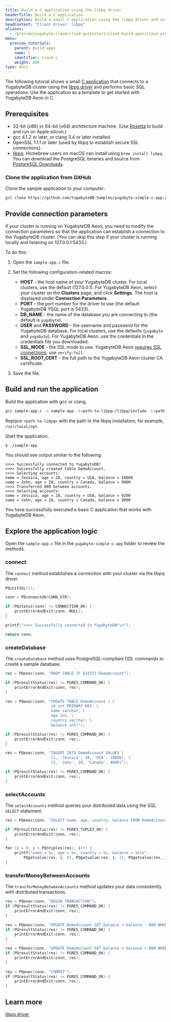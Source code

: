 ```yaml
---
title: Build a C application using the libpq driver
headerTitle: Build a C application
description: Build a small C application using the libpq driver and using the YSQL API to connect to and interact with a YugabyteDB Aeon cluster.
headContent: "Client driver: libpq"
aliases:
  - /preview/yugabyte-cloud/cloud-quickstart/cloud-build-apps/cloud-ysql-c/
menu:
  preview_tutorials:
    parent: build-apps
    name: C
    identifier: cloud-c
    weight: 600
type: docs
---
```


The following tutorial shows a small [C application](https://github.com/yugabyte/yugabyte-simple-c-app) that connects to a YugabyteDB cluster using the [libpq driver](../../../../reference/drivers/ysql-client-drivers/#libpq) and performs basic SQL operations. Use the application as a template to get started with YugabyteDB Aeon in C.

## Prerequisites

- 32-bit (x86) or 64-bit (x64) architecture machine. (Use [Rosetta](https://support.apple.com/en-us/HT211861) to build and run on Apple silicon.)
- gcc 4.1.2 or later, or clang 3.4 or later installed.
- OpenSSL 1.1.1 or later (used by libpq to establish secure SSL connections).
- [libpq](../../../../reference/drivers/ysql-client-drivers/#libpq). Homebrew users on macOS can install using `brew install libpq`. You can download the PostgreSQL binaries and source from [PostgreSQL Downloads](https://www.postgresql.org/download/).

### Clone the application from GitHub

Clone the sample application to your computer:

```sh
git clone https://github.com/YugabyteDB-Samples/yugabyte-simple-c-app.git && cd yugabyte-simple-c-app
```

## Provide connection parameters

If your cluster is running on YugabyteDB Aeon, you need to modify the connection parameters so that the application can establish a connection to the YugabyteDB cluster. (You can skip this step if your cluster is running locally and listening on 127.0.0.1:5433.)

To do this:

1. Open the `sample-app.c` file.

2. Set the following configuration-related macros:

    - **HOST** - the host name of your YugabyteDB cluster. For local clusters, use the default (127.0.0.1). For YugabyteDB Aeon, select your cluster on the **Clusters** page, and click **Settings**. The host is displayed under **Connection Parameters**.
    - **PORT** - the port number for the driver to use (the default YugabyteDB YSQL port is 5433).
    - **DB_NAME** - the name of the database you are connecting to (the default is `yugabyte`).
    - **USER** and **PASSWORD** - the username and password for the YugabyteDB database. For local clusters, use the defaults (`yugabyte` and `yugabyte`). For YugabyteDB Aeon, use the credentials in the credentials file you downloaded.
    - **SSL_MODE** - the SSL mode to use. YugabyteDB Aeon [requires SSL connections](../../../../yugabyte-cloud/cloud-secure-clusters/cloud-authentication/); use `verify-full`.
    - **SSL_ROOT_CERT** - the full path to the YugabyteDB Aeon cluster CA certificate.

3. Save the file.

## Build and run the application

Build the application with gcc or clang.

```sh
gcc sample-app.c -o sample-app -I<path-to-libpq>/libpq/include -L<path-to-libpq>/libpq/lib -lpq
```

Replace `<path-to-libpq>` with the path to the libpq installation; for example, `/usr/local/opt`.

Start the application.

```sh
$ ./sample-app
```

You should see output similar to the following:

```output
>>>> Successfully connected to YugabyteDB!
>>>> Successfully created table DemoAccount.
>>>> Selecting accounts:
name = Jessica, age = 28, country = USA, balance = 10000
name = John, age = 28, country = Canada, balance = 9000
>>>> Transferred 800 between accounts.
>>>> Selecting accounts:
name = Jessica, age = 28, country = USA, balance = 9200
name = John, age = 28, country = Canada, balance = 9800
```

You have successfully executed a basic C application that works with YugabyteDB Aeon.

## Explore the application logic

Open the `sample-app.c` file in the `yugabyte-simple-c-app` folder to review the methods.

### connect

The `connect` method establishes a connection with your cluster via the libpq driver.

```cpp
PQinitSSL(1);

conn = PQconnectdb(CONN_STR);

if (PQstatus(conn) != CONNECTION_OK) {
    printErrorAndExit(conn, NULL);
}

printf(">>>> Successfully connected to YugabyteDB!\n");

return conn;
```

### createDatabase

The `createDatabase` method uses PostgreSQL-compliant DDL commands to create a sample database.

```cpp
res = PQexec(conn, "DROP TABLE IF EXISTS DemoAccount");

if (PQresultStatus(res) != PGRES_COMMAND_OK) {
    printErrorAndExit(conn, res);
}

res = PQexec(conn, "CREATE TABLE DemoAccount ( \
                    id int PRIMARY KEY, \
                    name varchar, \
                    age int, \
                    country varchar, \
                    balance int)");

if (PQresultStatus(res) != PGRES_COMMAND_OK) {
    printErrorAndExit(conn, res);
}

res = PQexec(conn, "INSERT INTO DemoAccount VALUES \
                    (1, 'Jessica', 28, 'USA', 10000), \
                    (2, 'John', 28, 'Canada', 9000)");

if (PQresultStatus(res) != PGRES_COMMAND_OK) {
    printErrorAndExit(conn, res);
}
```

### selectAccounts

The `selectAccounts` method queries your distributed data using the SQL `SELECT` statement.

```cpp
res = PQexec(conn, "SELECT name, age, country, balance FROM DemoAccount");

if (PQresultStatus(res) != PGRES_TUPLES_OK) {
    printErrorAndExit(conn, res);
}

for (i = 0; i < PQntuples(res); i++) {
    printf("name = %s, age = %s, country = %s, balance = %s\n",
        PQgetvalue(res, i, 0), PQgetvalue(res, i, 1), PQgetvalue(res, i, 2), PQgetvalue(res, i, 3));
}
```

### transferMoneyBetweenAccounts

The `transferMoneyBetweenAccounts` method updates your data consistently with distributed transactions.

```cpp
res = PQexec(conn, "BEGIN TRANSACTION");
if (PQresultStatus(res) != PGRES_COMMAND_OK) {
    printErrorAndExit(conn, res);
}

res = PQexec(conn, "UPDATE DemoAccount SET balance = balance - 800 WHERE name = \'Jessica\'");
if (PQresultStatus(res) != PGRES_COMMAND_OK) {
    printErrorAndExit(conn, res);
}

res = PQexec(conn, "UPDATE DemoAccount SET balance = balance + 800 WHERE name = \'John\'");
if (PQresultStatus(res) != PGRES_COMMAND_OK) {
    printErrorAndExit(conn, res);
}

res = PQexec(conn, "COMMIT");
if (PQresultStatus(res) != PGRES_COMMAND_OK) {
    printErrorAndExit(conn, res);
}
```

## Learn more

[libpq driver](../../../../reference/drivers/ysql-client-drivers/#libpq)
